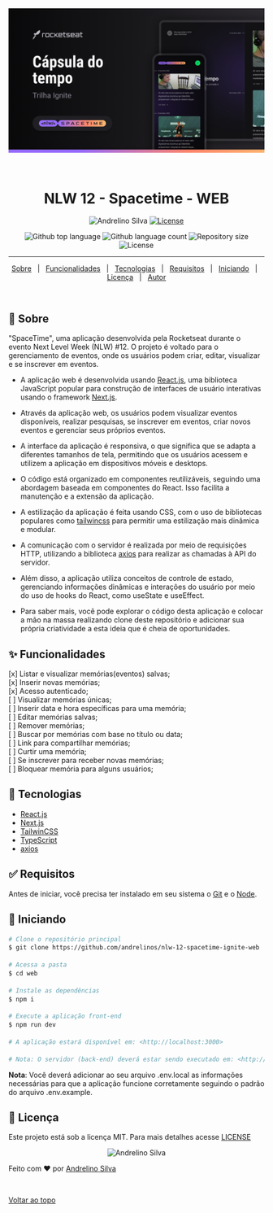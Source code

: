<div align="center" id="top">
  <img src="./.github/print.png" alt="NLW-12 - Spacetime" />

  &#xa0;
</div>

<h1 align="center">NLW 12 - Spacetime - WEB</h1>

<p align="center">
  <img src="https://img.shields.io/static/v1?label=NLW-12&message=Spacetime&color=8257e5&labelColor=202024" alt="Andrelino Silva" />
  <a href="LICENSE"><img  src="https://img.shields.io/static/v1?label=License&message=MIT&color=8257e5&labelColor=202024" alt="License"></a>
</p>

<p align="center">
  <img alt="Github top language" src="https://img.shields.io/github/languages/top/andrelinos/nlw-12-spacetime-ignite-web?color=56BEB8">

  <img alt="Github language count" src="https://img.shields.io/github/languages/count/andrelinos/nlw-12-spacetime-ignite-web?color=56BEB8">

  <img alt="Repository size" src="https://img.shields.io/github/repo-size/andrelinos/nlw-12-spacetime-ignite-web?color=56BEB8">

  <img alt="License" src="https://img.shields.io/github/license/andrelinos/nlw-12-spacetime-ignite-web?color=56BEB8">

</p>

<hr>

<p align="center">
  <a href="#balloon-sobre">Sobre</a> &#xa0; | &#xa0;
  <a href="#sparkles-funcionalidades">Funcionalidades</a> &#xa0; | &#xa0;
  <a href="#rocket-tecnologias">Tecnologias</a> &#xa0; | &#xa0;
  <a href="#white_check_mark-requisitos">Requisitos</a> &#xa0; | &#xa0;
  <a href="#checkered_flag-iniciando">Iniciando</a> &#xa0; | &#xa0;
  <a href="#memo-licen%C3%A7a">Licença</a> &#xa0; | &#xa0;
  <a href="https://andrelino.dev" target="_blank">Autor</a>
</p>

<br>

## :balloon: Sobre ##

"SpaceTime", uma aplicação desenvolvida pela Rocketseat durante o evento Next Level Week (NLW) #12. O projeto é voltado para o gerenciamento de eventos, onde os usuários podem criar, editar, visualizar e se inscrever em eventos.

- A aplicação web é desenvolvida usando [React.js](https://reactjs.org/), uma biblioteca JavaScript popular para construção de interfaces de usuário interativas usando o framework [Next.js](https://nextjs.org/).

- Através da aplicação web, os usuários podem visualizar eventos disponíveis, realizar pesquisas, se inscrever em eventos, criar novos eventos e gerenciar seus próprios eventos.

- A interface da aplicação é responsiva, o que significa que se adapta a diferentes tamanhos de tela, permitindo que os usuários acessem e utilizem a aplicação em dispositivos móveis e desktops.

- O código está organizado em componentes reutilizáveis, seguindo uma abordagem baseada em componentes do React. Isso facilita a manutenção e a extensão da aplicação.

- A estilização da aplicação é feita usando CSS, com o uso de bibliotecas populares como [tailwincss](https://tailwindcss.com/) para permitir uma estilização mais dinâmica e modular.

- A comunicação com o servidor é realizada por meio de requisições HTTP, utilizando a biblioteca [axios](https://axios-http.com/) para realizar as chamadas à API do servidor.

- Além disso, a aplicação utiliza conceitos de controle de estado, gerenciando informações dinâmicas e interações do usuário por meio do uso de hooks do React, como useState e useEffect.

- Para saber mais, você pode explorar o código desta aplicação e colocar a mão na massa realizando clone deste repositório e adicionar sua própria criatividade a esta ideia que é cheia de oportunidades.

## :sparkles: Funcionalidades ##

[x] Listar e visualizar memórias(eventos) salvas;\
[x] Inserir novas memórias;\
[x] Acesso autenticado;\
[ ] Visualizar memórias únicas;\
[ ] Inserir data e hora específicas para uma memória;\
[ ] Editar memórias salvas;\
[ ] Remover memórias;\
[ ] Buscar por memórias com base no título ou data;\
[ ] Link para compartilhar memórias;\
[ ] Curtir uma memória;\
[ ] Se inscrever para receber novas memórias;\
[ ] Bloquear memória para alguns usuários;

## :rocket: Tecnologias ##

- [React.js](https://reactjs.org/)
- [Next.js](https://nextjs.org/)
- [TailwinCSS](https://tailwindcss.com/)
- [TypeScript](https://www.typescriptlang.org/)
- [axios](https://axios-http.com/)

## :white_check_mark: Requisitos ##

Antes de iniciar, você precisa ter instalado em seu sistema o [Git](https://git-scm.com) e o [Node](https://nodejs.org/).

## :checkered_flag: Iniciando ##

```bash
# Clone o repositório principal
$ git clone https://github.com/andrelinos/nlw-12-spacetime-ignite-web

# Acessa a pasta
$ cd web

# Instale as dependências
$ npm i

# Execute a aplicação front-end
$ npm run dev

# A aplicação estará disponível em: <http://localhost:3000>

# Nota: O servidor (back-end) deverá estar sendo executado em: <http://localhost:3333>
```

**Nota**: Você deverá adicionar ao seu arquivo .env.local as informações necessárias para que a aplicação funcione corretamente seguindo o padrão do arquivo .env.example.

## :memo: Licença ##

Este projeto está sob a licença MIT. Para mais detalhes acesse [LICENSE](LICENSE)

<p align="center">
  <img alt="Andrelino Silva" src="https://avatars.githubusercontent.com/u/35929943?v=4" width="100px" />
</p>

Feito com :heart: por <a href="https://andrelino.dev" target="_blank">Andrelino Silva</a>

&#xa0;

<a href="#top">Voltar ao topo</a>
